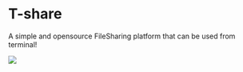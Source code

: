 # T-share
A simple and opensource FileSharing platform that can be used from terminal!

![](https://vbr.wocr.tk/badge?page_id=683298968)
